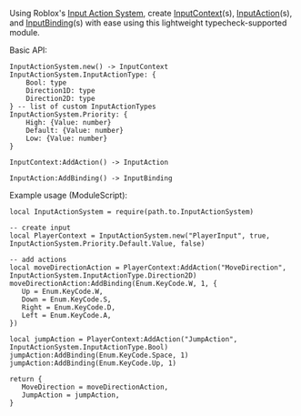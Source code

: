 Using Roblox's [Input Action System](https://devforum.roblox.com/t/studio-beta-new-input-action-system/3656214), create [InputContext](https://create.roblox.com/docs/reference/engine/classes/InputContext)(s), [InputAction](https://create.roblox.com/docs/reference/engine/classes/InputAction)(s), and [InputBinding](https://create.roblox.com/docs/reference/engine/classes/InputBinding)(s) with ease using this lightweight typecheck-supported module.

Basic API:
```luau
InputActionSystem.new() -> InputContext
InputActionSystem.InputActionType: {
	Bool: type
	Direction1D: type
	Direction2D: type
} -- list of custom InputActionTypes
InputActionSystem.Priority: {
	High: {Value: number}
	Default: {Value: number}
	Low: {Value: number}
}

InputContext:AddAction() -> InputAction

InputAction:AddBinding() -> InputBinding
```

 Example usage (ModuleScript):
 ```luau
local InputActionSystem = require(path.to.InputActionSystem)
	
-- create input
local PlayerContext = InputActionSystem.new("PlayerInput", true, InputActionSystem.Priority.Default.Value, false)

-- add actions
local moveDirectionAction = PlayerContext:AddAction("MoveDirection", InputActionSystem.InputActionType.Direction2D)
moveDirectionAction:AddBinding(Enum.KeyCode.W, 1, {
	Up = Enum.KeyCode.W,
	Down = Enum.KeyCode.S,
	Right = Enum.KeyCode.D,
	Left = Enum.KeyCode.A,
})

local jumpAction = PlayerContext:AddAction("JumpAction", InputActionSystem.InputActionType.Bool)
jumpAction:AddBinding(Enum.KeyCode.Space, 1)
jumpAction:AddBinding(Enum.KeyCode.Up, 1)

return {
	MoveDirection = moveDirectionAction,
	JumpAction = jumpAction,
}
```
